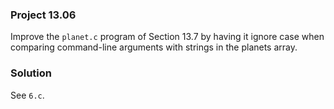 ### Project 13.06
Improve the `planet.c` program of Section 13.7 by having it ignore case when comparing command-line arguments with strings in the planets array.

### Solution
See `6.c`.
